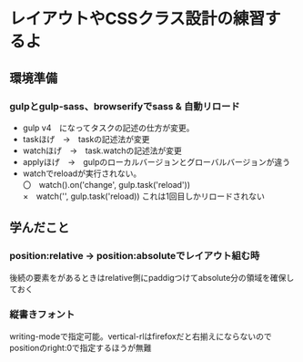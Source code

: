 # レイアウトやCSSクラス設計の練習するよ
## 環境準備
### gulpとgulp-sass、browserifyでsass & 自動リロード
* gulp v4　になってタスクの記述の仕方が変更。
* taskほげ　→　taskの記述法が変更
* watchほげ　→　task.watchの記述法が変更
* applyほげ　→　gulpのローカルバージョンとグローバルバージョンが違う
* watchでreloadが実行されない。  
〇　watch().on('change', gulp.task('reload'))  
×　watch('', gulp.task('reload)) これは1回目しかリロードされない

## 学んだこと
### position:relative -> position:absoluteでレイアウト組む時
後続の要素をがあるときはrelative側にpaddigつけてabsolute分の領域を確保しておく
###  縦書きフォント
writing-modeで指定可能。vertical-rlはfirefoxだと右揃えにならないのでpositionのright:0で指定するほうが無難
